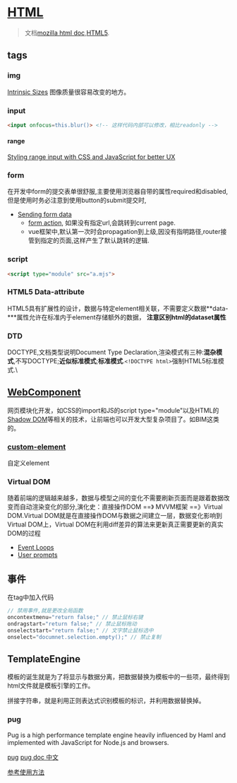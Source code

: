 
# [HTML](https://whatwg.org/)

> 文档[mozilla html doc](https://developer.mozilla.org/en-US/docs/Web/HTML),[HTML5](https://developer.mozilla.org/en-US/docs/Web/Guide/HTML/HTML5).

## tags

### img

[Intrinsic Sizes](https://www.w3.org/TR/css-sizing-3/#intrinsic-sizes)
图像质量很容易改变的地方。

### input

```html
<input onfocus=this.blur()> <!-- 这样代码内部可以修改，相比readonly -->
```

#### range

[Styling range input with CSS and JavaScript for better UX](https://nikitahl.com/style-range-input-css)

### form

在开发中form的提交表单很舒服,主要使用浏览器自带的属性required和disabled,但是使用时务必注意到使用button的submit提交时, 

- [Sending form data](https://developer.mozilla.org/en-US/docs/Learn/Forms/Sending_and_retrieving_form_data)
    - [form action](https://developer.mozilla.org/en-US/docs/Learn/Forms/Sending_and_retrieving_form_data#the_action_attribute), 如果没有指定url,会跳转到current page.    
    - vue框架中,默认第一次时会propagation到上级,因没有指明路径,router接管到指定的页面,这样产生了默认跳转的逻辑.

### script

```html
<script type="module" src="a.mjs">    
```

### HTML5 Data-attribute

HTML5具有扩展性的设计，数据与特定element相关联，不需要定义数据**data-\***属性允许在标准内于element存储额外的数据， **注意区别html的dataset属性**

### DTD
DOCTYPE,文档类型说明Document Type Declaration,渲染模式有三种:**混杂模式**,不写DOCTYPE;**近似标准模式**;**标准模式**.`<!DOCTYPE html>`强制HTML5标准模式.\

## [WebComponent](https://www.w3.org/wiki/WebComponents/)
网页模块化开发，如CSS的import和JS的script type="module"以及HTML的 [Shadow DOM](http://w3c.github.io/webcomponents/spec/shadow/)等相关的技术，让前端也可以开发大型复杂项目了。如BIM这类的。

### [custom-element](http://w3c.github.io/webcomponents/spec/custom/)

自定义element

### Virtual DOM
随着前端的逻辑越来越多，数据与模型之间的变化不需要刷新页面而是跟着数据改变而自动渲染变化的部分,演化史：直接操作DOM ==》 MVVM框架 ==》Virtual DOM.Virtual DOM就是在直接操作DOM与数据之间建立一层，数据变化影响到Virtual DOM上，Virtual DOM在利用diff差异的算法来更新真正需要更新的真实DOM的过程

- [Event Loops](https://html.spec.whatwg.org/multipage/webappapis.html#event-loop)
- [User prompts](https://html.spec.whatwg.org/multipage/timers-and-user-prompts.html#user-prompts)



## 事件
在tag中加入代码
```js
// 禁用事件,就是更改全局函数
oncontextmenu="return false;" // 禁止鼠标右键
ondragstart="return false;" // 禁止鼠标拖动
onselectstart="return false;" // 文字禁止鼠标选中
onselect="documnet.selection.empty();" // 禁止复制
```

## TemplateEngine

模板的诞生就是为了将显示与数据分离，把数据替换为模板中的一些项，最终得到html文件就是模板引擎的工作。

拼接字符串，就是利用正则表达式识别模板的标识，并利用数据替换掉。

### pug

Pug is a high performance template engine heavily influenced by Haml and implemented with JavaScript for Node.js and browsers. 

[pug](https://pugjs.org/api/getting-started.html)
[pug doc 中文](https://pugjs.org/zh-cn/api/getting-started.html)

[参考使用方法](https://github.com/lmj01/startbootstrap-grayscale)